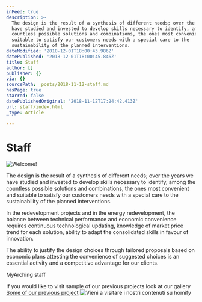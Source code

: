 ```yaml
---
inFeed: true
description: >-
  The design is the result of a synthesis of different needs; over the years we
  have studied and invested to develop skills necessary to identify, among the
  countless possible solutions and combinations, the ones most convenient and
  suitable to satisfy our customers needs with a special care to the
  sustainability of the planned interventions.
dateModified: '2018-12-01T18:00:43.986Z'
datePublished: '2018-12-01T18:00:45.846Z'
title: Staff
author: []
publisher: {}
via: {}
sourcePath: _posts/2018-11-12-staff.md
hasPage: true
starred: false
datePublishedOriginal: '2018-11-12T17:24:42.413Z'
url: staff/index.html
_type: Article

---
```

# Staff
![Welcome!](https://the-grid-user-content.s3-us-west-2.amazonaws.com/b9ae4551-0337-471f-9974-0b773200e956.jpg)

The design is the result of a synthesis of different needs; over the years we have studied and invested to develop skills necessary to identify, among the countless possible solutions and combinations, the ones most convenient and suitable to satisfy our customers needs with a special care to the sustainability of the planned interventions.

In the redevelopment projects and in the energy redevelopment, the balance between technical performance and economic convenience requires continuous technological updating, knowledge of market price trend for each solution, ability to adapt the consolidated skills in favour of innovation.

The ability to justify the design choices through tailored proposals based on economic plans attesting the convenience of suggested choices is an essential activity and a competitive advantage for our clients.

MyArching staff

If you would like to visit sample of our previous projects look at our gallery
[Some of our previous project][0]
![Vieni a visitare i nostri contenuti su homify](https://the-grid-user-content.s3-us-west-2.amazonaws.com/9663b80f-1816-4a5c-b242-1e93a88ffe1e.png)

[0]: https://www.archingstudio.org/myarchigportfoliohotel